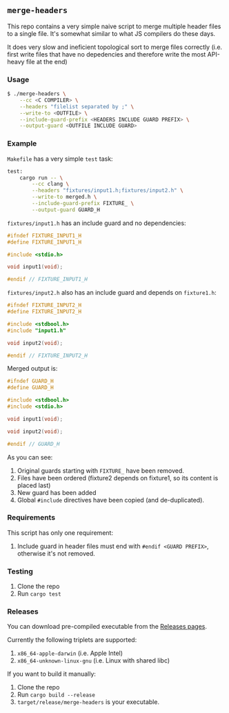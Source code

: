 ## `merge-headers`

This repo contains a very simple naive script to merge multiple header files
to a single file. It's somewhat similar to what JS compilers do these days.

It does very slow and ineficient topological sort to merge files correctly (i.e. first write files that have no depedencies and therefore write the most API-heavy file at the end)

### Usage

```sh
$ ./merge-headers \
    --cc <C COMPILER> \
    --headers "filelist separated by ;" \
    --write-to <OUTFILE> \
    --include-guard-prefix <HEADERS INCLUDE GUARD PREFIX> \
    --output-guard <OUTFILE INCLUDE GUARD>
```

### Example

`Makefile` has a very simple `test` task:

```sh
test:
    cargo run -- \
        --cc clang \
		--headers "fixtures/input1.h;fixtures/input2.h" \
		--write-to merged.h \
		--include-guard-prefix FIXTURE_ \
		--output-guard GUARD_H
```

`fixtures/input1.h` has an include guard and no dependencies:

```c
#ifndef FIXTURE_INPUT1_H
#define FIXTURE_INPUT1_H

#include <stdio.h>

void input1(void);

#endif // FIXTURE_INPUT1_H
```

`fixtures/input2.h` also has an include guard and depends on `fixture1.h`:

```c
#ifndef FIXTURE_INPUT2_H
#define FIXTURE_INPUT2_H

#include <stdbool.h>
#include "input1.h"

void input2(void);

#endif // FIXTURE_INPUT2_H
```

Merged output is:

```c
#ifndef GUARD_H
#define GUARD_H

#include <stdbool.h>
#include <stdio.h>

void input1(void);

void input2(void);

#endif // GUARD_H
```

As you can see:

1. Original guards starting with `FIXTURE_` have been removed.
2. Files have been ordered (fixture2 depends on fixture1, so its content is placed last)
3. New guard has been added
4. Global `#include` directives have been copied (and de-duplicated).

### Requirements

This script has only one requirement:

1. Include guard in header files must end with `#endif <GUARD PREFIX>`, otherwise it's not removed.

### Testing

1. Clone the repo
2. Run `cargo test`

### Releases

You can download pre-compiled executable from the [Releases pages](https://github.com/iliabylich/merge_headers/releases).

Currently the following triplets are supported:

1. `x86_64-apple-darwin` (i.e. Apple Intel)
2. `x86_64-unknown-linux-gnu` (i.e. Linux with shared libc)

If you want to build it manually:

1. Clone the repo
2. Run `cargo build --release`
3. `target/release/merge-headers` is your executable.

